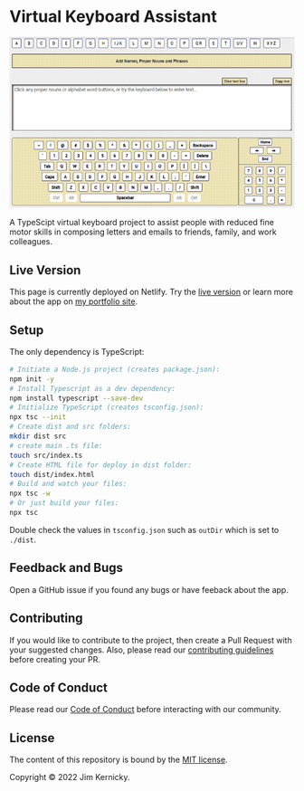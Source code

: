 # Virtual Keyboard Assistant

![Virtiual Keyboard](./writer-assist-github-800.png)

A TypeScipt virtual keyboard project to assist people with reduced fine motor skills in composing letters and emails to friends, family, and work colleagues.

## Live Version

This page is currently deployed on Netlify. Try the [live version](https://cool-travesseiro-9b6101.netlify.app/) or learn more about the app on [my portfolio site](https://courageous-cuchufli-816711.netlify.app/).

## Setup

The only dependency is TypeScript:

```sh
# Initiate a Node.js project (creates package.json):
npm init -y
# Install Typescript as a dev dependency:
npm install typescript --save-dev
# Initialize TypeScript (creates tsconfig.json):
npx tsc --init
# Create dist and src folders:
mkdir dist src
# create main .ts file:
touch src/index.ts
# Create HTML file for deploy in dist folder:
touch dist/index.html
# Build and watch your files:
npx tsc -w
# Or just build your files:
npx tsc
```

Double check the values in `tsconfig.json` such as `outDir` which is set to `./dist`.

## Feedback and Bugs

Open a GitHub issue if you found any bugs or have feeback about the app.

## Contributing

If you would like to contribute to the project, then create a Pull Request with your suggested changes. Also, please read our [contributing guidelines](https://github.com/Kernix13/typescript-virtual-keyboard/blob/main/CONTRIBUTING.md) before creating your PR.

## Code of Conduct

Please read our [Code of Conduct](https://github.com/Kernix13/typescript-virtual-keyboard/blob/main/CODE_OF_CONDUCT.md) before interacting with our community.

## License

The content of this repository is bound by the [MIT license](https://github.com/Kernix13/typescript-virtual-keyboard/blob/main/LICENSE).

Copyright © 2022 Jim Kernicky.

<!-- ## To-Do items

### File Upload option

At this point I have hard-coded values for the alphabetical words and proper nouns sections. That data is in `modules/content.ts`. I did a lot of research to add common words and phrases for US English. It would be better to have a file upload option so that users could upload either:

1. Their own list of alphabetical words and proper nouns for their language and/or region, or
2. Have a user upload a large sample of their writing and populate the alphabetical and proper noun sections based on the sample.

For #2, there would have to be some array methods after spliting the text and `reduce` the words to get the word count in the sample, `sort` descending by the word count for each word, and finally `filter` by a specific word count value. And that is just for the alphabetical option. The proper nouns section could be loaded into the DOM as they appear in the file.

You would also need a checkbox to have the user specify whether they have the final alpha words, or need them reduced, sorted, and filtered. You will need some number input fields to increase or decrease the character count and/or the word frequency if the first run yielded too few or too many words. -->

<!-- ### Errors and bugs

In total I am happy with the app. Here are the only issues I have right now (4-29-2023):

1. I have notes in my code for a few errors I had with TypeScript. I found work-arounds, but I don't like fixes like that. This is my first TS project so I'll figure it out.
2. If the active line in the textarea is out of view, entering a character from the keyboard makes the page jump to the top of the page. That needs to be fixed.
   1. Maybe check to see if cursor position is out of view with `getBoundingClientRect` then scroll to it.
   2. Or limit the page size by moving the _Notes_ section to its own page. -->

<!-- ### Language and keyboard options.

I would like to have a select list for the end user to be able to choose the language and keyboard layout that they want. I was not able to find an API for the various keyboard layouts and doing it manually for all languages and keyboards is more than I want to do at this time. I would love to have some contributors who are fluent in other languages -->
